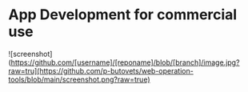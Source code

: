 # App Development for commercial use

![screenshot](https://github.com/[username]/[reponame]/blob/[branch]/image.jpg?raw=tru](https://github.com/p-butovets/web-operation-tools/blob/main/screenshot.png?raw=true)
